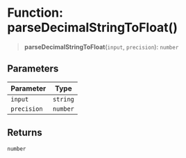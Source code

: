 # Function: parseDecimalStringToFloat()

> **parseDecimalStringToFloat**(`input`, `precision`): `number`

## Parameters

| Parameter | Type |
| ------ | ------ |
| `input` | `string` |
| `precision` | `number` |

## Returns

`number`
